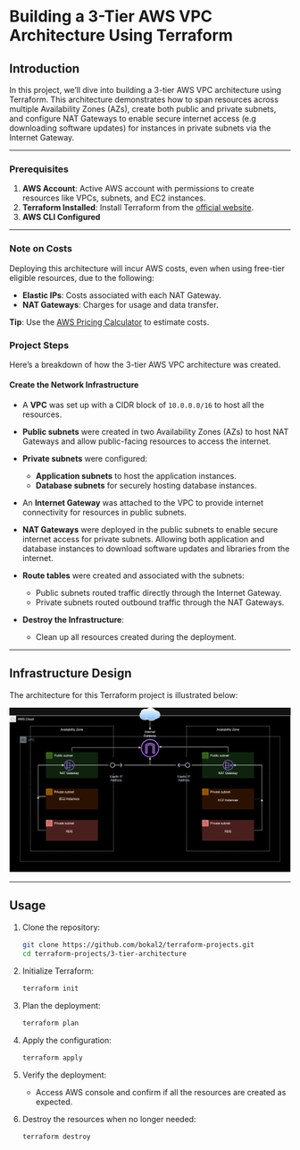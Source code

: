 # **Building a 3-Tier AWS VPC Architecture Using Terraform**

## **Introduction**

In this project, we’ll dive into building a 3-tier AWS VPC architecture using Terraform. This architecture demonstrates how to span resources across multiple Availability Zones (AZs), create both public and private subnets, and configure NAT Gateways to enable secure internet access (e.g downloading software updates) for instances in private subnets via the Internet Gateway.

---

### **Prerequisites**

1. **AWS Account**: Active AWS account with permissions to create resources like VPCs, subnets, and EC2 instances.
2. **Terraform Installed**: Install Terraform from the [official website](https://www.terraform.io/downloads.html).
3. **AWS CLI Configured**

---

### **Note on Costs**

Deploying this architecture will incur AWS costs, even when using free-tier eligible resources, due to the following:

- **Elastic IPs**: Costs associated with each NAT Gateway.
- **NAT Gateways**: Charges for usage and data transfer.

**Tip**: Use the [AWS Pricing Calculator](https://calculator.aws/) to estimate costs.

### **Project Steps**

Here’s a breakdown of how the 3-tier AWS VPC architecture was created.

#### **Create the Network Infrastructure**

- A **VPC** was set up with a CIDR block of `10.0.0.0/16` to host all the resources.
- **Public subnets** were created in two Availability Zones (AZs) to host NAT Gateways and allow public-facing resources to access the internet.
- **Private subnets** were configured:
  - **Application subnets** to host the application instances.
  - **Database subnets** for securely hosting database instances.
- An **Internet Gateway** was attached to the VPC to provide internet connectivity for resources in public subnets.
- **NAT Gateways** were deployed in the public subnets to enable secure internet access for private subnets. Allowing both application and database instances to download software updates and libraries from the internet.
- **Route tables** were created and associated with the subnets:
  - Public subnets routed traffic directly through the Internet Gateway.
  - Private subnets routed outbound traffic through the NAT Gateways.

- **Destroy the Infrastructure**:
   - Clean up all resources created during the deployment.

---

## **Infrastructure Design**

The architecture for this Terraform project is illustrated below:

![Infrastructure Design](design/3-tier-vpc-architecture-2.drawio.png)

---

## **Usage**

1. Clone the repository:
   ```bash
   git clone https://github.com/bokal2/terraform-projects.git
   cd terraform-projects/3-tier-architecture
   ```

2. Initialize Terraform:
   ```bash
   terraform init
   ```

3. Plan the deployment:
   ```bash
   terraform plan
   ```

4. Apply the configuration:
   ```bash
   terraform apply
   ```

5. Verify the deployment:
   - Access AWS console and confirm if all the resources are created as expected.

6. Destroy the resources when no longer needed:
   ```bash
   terraform destroy
   ```
